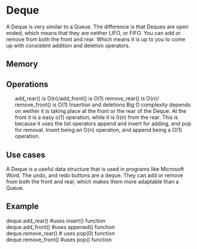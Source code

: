 <h1>Deque</h1>
<p1>A Deque is very similar to a Queue. The difference is that Deques are open ended, which means that they are neither LIFO, or FIFO. You can add or remove from both the front and rear. Which means it is up to you to come up with consistent addition and deletion operators.</p1>
<h2>Memory</h2>
<h2>Operations</h2>
<p1> <UL TYPE="square"> 
  <IL>add_rear() is O(n)/add_front() is O(1)
  <IL>remove_rear() is O(n)/ remove_front() is O(1)
  <IL>Insertion and deletions Big O complexity depends on wether it is taking place at the front or the rear of the Deque. At the front it is a easy o(1) operation, while it is 0(n) from the rear. This is because it uses the list operators append and insert for adding, and pop for removal. Insert being an O(n) operation, and append being a O(1) operation. 
    </UL></p1> 
<h2>Use cases</h2>
<p1> A Deque is a useful data structure that is used in programs like Microsoft Word. The undo, and redo buttons are a deque. They can add or remove from both the front and rear, which makes them more adaptable than a Queue. </p1>
<h2>Example</h2>
<p1> deque.add_rear() #uses insert() function<br/> deque.add_front() #uses appened() function <br/> deque.remove_rear()
  # uses pop(0) function <br/>deque.remove_front() #uses pop() function

